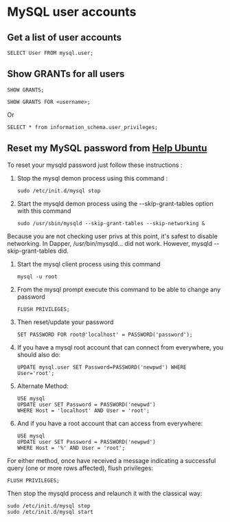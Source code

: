 # MySQL user accounts

## Get a list of user accounts
```
SELECT User FROM mysql.user;
```

## Show GRANTs for all users
```
SHOW GRANTS;

SHOW GRANTS FOR <username>;
```

Or

```
SELECT * from information_schema.user_privileges;
```

## Reset my MySQL password from [Help Ubuntu](https://help.ubuntu.com/community/MysqlPasswordReset)
To reset your mysqld password just follow these instructions :

1. Stop the mysql demon process using this command :
   ```
   sudo /etc/init.d/mysql stop
   ```
2. Start the mysqld demon process using the --skip-grant-tables option with this command 
   ```
   sudo /usr/sbin/mysqld --skip-grant-tables --skip-networking &
   ```
Because you are not checking user privs at this point, it's safest to disable networking. In Dapper, /usr/bin/mysqld... did not work. However, mysqld --skip-grant-tables did.

1. Start the mysql client process using this command 
   ```
   mysql -u root
   ```
2. From the mysql prompt execute this command to be able to change any password
   ```
   FLUSH PRIVILEGES;
   ```
3. Then reset/update your password 
   ```
   SET PASSWORD FOR root@'localhost' = PASSWORD('password');
   ```
4. If you have a mysql root account that can connect from everywhere, you should also do:
   ```
   UPDATE mysql.user SET Password=PASSWORD('newpwd') WHERE User='root';
   ```
5. Alternate Method:
   ```
   USE mysql
   UPDATE user SET Password = PASSWORD('newpwd')
   WHERE Host = 'localhost' AND User = 'root';
   ```
6. And if you have a root account that can access from everywhere:
   ```
   USE mysql
   UPDATE user SET Password = PASSWORD('newpwd')
   WHERE Host = '%' AND User = 'root';
   ```
For either method, once have received a message indicating a successful query (one or more rows affected), flush privileges:
```
FLUSH PRIVILEGES;
```
Then stop the mysqld process and relaunch it with the classical way:
```
sudo /etc/init.d/mysql stop
sudo /etc/init.d/mysql start
```
